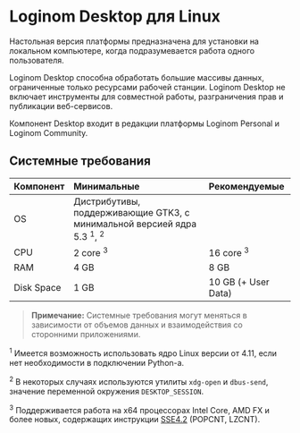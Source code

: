 # Loginom Desktop для Linux

Настольная версия платформы предназначена для установки на локальном компьютере, когда подразумевается работа одного пользователя.

Loginom Desktop способна обработать большие массивы данных, ограниченные только ресурсами рабочей станции. Loginom Desktop не включает инструменты для совместной работы, разграничения прав и публикации веб-сервисов.

Компонент Desktop входит в редакции платформы Loginom Personal и Loginom Community.

## Системные требования

| Компонент | Минимальные | Рекомендуемые |
|:--------- |:-------------|:------------- |
| OS |Дистрибутивы, поддерживающие GTK3, с минимальной версией ядра 5.3 <sup>1</sup>, <sup>2</sup> | |
| CPU | 2 core <sup>3</sup>| 16 core <sup>3</sup>|
| RAM | 4 GB | 8 GB |
| Disk Space  | 1 GB | 10 GB (+ User Data) |

> **Примечание:** Системные требования могут меняться в зависимости от объемов данных и взаимодействия со сторонними приложениями.

<sup>1</sup> Имеется возможность использовать ядро Linux версии от 4.11, если нет необходимости в подключении Python-a.

<sup>2</sup> В некоторых случаях используются утилиты `xdg-open` и `dbus-send`, значение переменной окружения `DESKTOP_SESSION`.

<sup>3</sup> Поддерживается работа на x64 процессорах Intel Core, AMD FX и более новых, содержащих инструкции [SSE4.2](https://wikipedia.org/wiki/SSE4#SSE4.2) (POPCNT, LZCNT).

